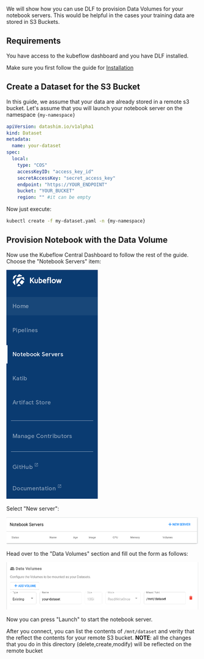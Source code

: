 We will show how you can use DLF to provision Data Volumes for your notebook servers. This would be helpful in the cases your training data are stored in S3 Buckets.

## Requirements

You have access to the kubeflow dashboard and you have DLF installed.

Make sure you first follow the guide for [Installation](https://github.com/IBM/dataset-lifecycle-framework/wiki/Installation)

## Create a Dataset for the S3 Bucket

In this guide, we assume that your data are already stored in a remote s3 bucket.
Let's assume that you will launch your notebook server on the namespace `{my-namespace}`

``` yaml
apiVersion: datashim.io/v1alpha1
kind: Dataset
metadata:
  name: your-dataset
spec:
  local:
    type: "COS"
    accessKeyID: "access_key_id"
    secretAccessKey: "secret_access_key"
    endpoint: "https://YOUR_ENDPOINT"
    bucket: "YOUR_BUCKET"
    region: "" #it can be empty
```
Now just execute:
``` bash
kubectl create -f my-dataset.yaml -n {my-namespace}
```

## Provision Notebook with the Data Volume

Now use the Kubeflow Central Dashboard to follow the rest of the guide.
Choose the "Notebook Servers" item:

![Notebook Servers](https://raw.githubusercontent.com/IBM/dataset-lifecycle-framework/master/doc/pictures/kubeflow1.png)

Select "New server":

![New server](https://raw.githubusercontent.com/IBM/dataset-lifecycle-framework/master/doc/pictures/kubeflow2.png)

Head over to the "Data Volumes" section and fill out the form as follows:

![Data Volumes](https://raw.githubusercontent.com/IBM/dataset-lifecycle-framework/master/doc/pictures/kubeflow3.png)

Now you can press "Launch" to start the notebook server.

After you connect, you can list the contents of `/mnt/dataset` and verity that the reflect the contents for your remote S3 bucket.
**NOTE**: all the changes that you do in this directory (delete,create,modify) will be reflected on the remote bucket
